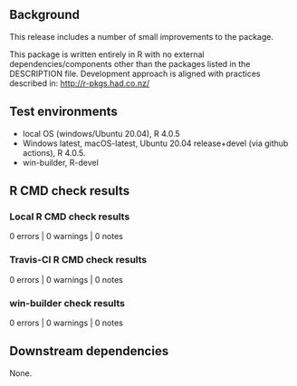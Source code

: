 
## Background

This release includes a number of small improvements to the package.

This package is written entirely in R with no external dependencies/components other than the packages listed in the DESCRIPTION file.
Development approach is aligned with practices described in:
http://r-pkgs.had.co.nz/

## Test environments

* local OS (windows/Ubuntu 20.04), R 4.0.5
* Windows latest, macOS-latest, Ubuntu 20.04 release+devel (via github actions), R 4.0.5.
* win-builder, R-devel

## R CMD check results

### Local R CMD check results

0 errors | 0 warnings | 0 notes

### Travis-CI R CMD check results

0 errors | 0 warnings | 0 notes

### win-builder check results

0 errors | 0 warnings | 0 notes

## Downstream dependencies

None.
